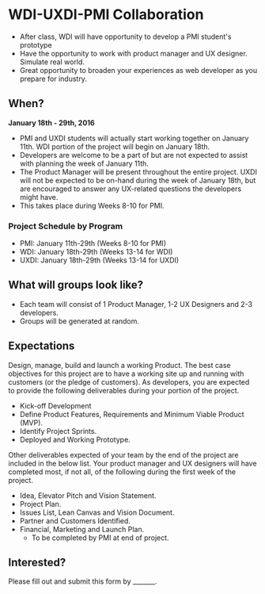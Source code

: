 # WDI-UXDI-PMI Collaboration

* After class, WDI will have opportunity to develop a PMI student's prototype
* Have the opportunity to work with product manager and UX designer. Simulate real world.
* Great opportunity to broaden your experiences as web developer as you prepare for industry.

## When?

**January 18th - 29th, 2016**

* PMI and UXDI students will actually start working together on January 11th. WDI portion of the project will begin on January 18th.
* Developers are welcome to be a part of but are not expected to assist with planning the week of January 11th.
* The Product Manager will be present throughout the entire project. UXDI will not be expected to be on-hand during the week of January 18th, but are encouraged to answer any UX-related questions the developers might have.
* This takes place during Weeks 8-10 for PMI.

### Project Schedule by Program

* PMI: January 11th-29th (Weeks 8-10 for PMI)  
* WDI: January 18th-29th (Weeks 13-14 for WDI)  
* UXDI: January 18th-29th (Weeks 13-14 for UXDI)  

## What will groups look like?

* Each team will consist of 1 Product Manager, 1-2 UX Designers and 2-3 developers.
* Groups will be generated at random.

## Expectations

Design, manage, build and launch a working Product. The best case objectives for this project are to have a working site up and running with customers (or the pledge of customers). As developers, you are expected to provide the following deliverables during your portion of the project.

* Kick-off Development
* Define Product Features, Requirements and Minimum Viable Product (MVP).
* Identify Project Sprints.
* Deployed and Working Prototype.

Other deliverables expected of your team by the end of the project are included in the below list. Your product manager and UX designers will have completed most, if not all, of the following during the first week of the project.

* Idea, Elevator Pitch and Vision Statement.
* Project Plan.
* Issues List, Lean Canvas and Vision Document.
* Partner and Customers Identified.
* Financial, Marketing and Launch Plan.
  * To be completed by PMI at end of project.

## Interested?

Please fill out and submit this form by _______.
